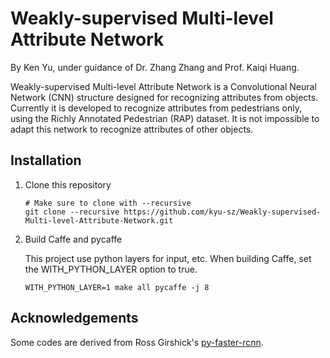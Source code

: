 # Weakly-supervised Multi-level Attribute Network

By Ken Yu, under guidance of Dr. Zhang Zhang and Prof. Kaiqi Huang.

Weakly-supervised Multi-level Attribute Network is a Convolutional Neural Network (CNN) structure designed for recognizing attributes from objects. Currently it is developed to recognize attributes from pedestrians only, using the Richly Annotated Pedestrian (RAP) dataset. It is not impossible to adapt this network to recognize attributes of other objects.

## Installation

1. Clone this repository

	```Shell
	# Make sure to clone with --recursive
	git clone --recursive https://github.com/kyu-sz/Weakly-supervised-Multi-level-Attribute-Network.git
	```

2. Build Caffe and pycaffe

	This project use python layers for input, etc. When building Caffe, set the WITH_PYTHON_LAYER option to true.

	```Shell
	WITH_PYTHON_LAYER=1 make all pycaffe -j 8
	```

## Acknowledgements

Some codes are derived from Ross Girshick's [py-faster-rcnn](https://github.com/rbgirshick/py-faster-rcnn).
